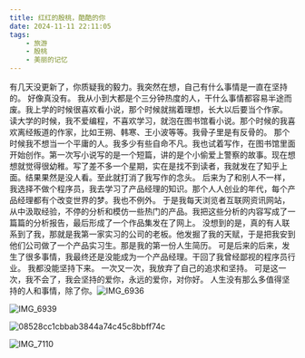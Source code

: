 ```yaml
---
title: 红红的殷桃，酷酷的你
date: 2024-11-11 22:11:05
tags: 
    - 旅游
    - 殷桃
    - 美丽的记忆
---
```

有几天没更新了，你质疑我的毅力。我突然在想，自己有什么事情是一直在坚持的。
好像真没有。
我从小到大都是个三分钟热度的人，干什么事情都容易半途而废。我上学的时候很喜欢看小说，那个时候就揣着理想，长大以后要当个作家。
读大学的时候，我不爱编程，不喜欢学习，就泡在图书馆看小说。那个时候的我喜欢离经叛道的作家，比如王朔、韩寒、王小波等等。我骨子里是有反骨的。
那个时候我不想当一个平庸的人。我多少有些自命不凡。我也试着写作，在图书馆里面开始创作。第一次写小说写的是一个短篇，讲的是个小偷爱上警察的故事。现在想想就觉得很幼稚。写了差不多一个星期，实在是找不到读者，我就发在了知乎上面。结果果然是没人看。至此就打消了我写作的念头。
后来为了和别人不一样，我选择不做个程序员，我去学习了产品经理的知识。那个人人创业的年代，每个产品经理都有个改变世界的梦。我也不例外。
于是我每天浏览者互联网资讯网站，从中汲取经验，不停的分析和模仿一些热门的产品。我把这些分析的内容写成了一篇篇的分析报告，最后形成了一个作品集发在了网上。
没想到的是，真的有人联系到了我，那就是我第一家实习的公司的老板。他发掘了我的天赋，于是把我安到他们公司做了一个产品实习生。那是我的第一份人生简历。
可是后来的后来，发生了很多事情，我最终还是没能成为一个产品经理。干回了我曾经鄙视的程序员行业。
我都没能坚持下来。
一次又一次，我放弃了自己的追求和坚持。
可是这一次，我不会了，我会坚持的爱你，永远的爱你，对你好。
人生没有那么多值得坚持的人和事情，除了你。![IMG_6936](https://gmoonlight.oss-cn-chengdu.aliyuncs.com/img/202411112224791.jpeg)

![IMG_6939](https://gmoonlight.oss-cn-chengdu.aliyuncs.com/img/202411112225333.jpeg)

![08528cc1cbbab3844a74c45c8bbff74c](https://gmoonlight.oss-cn-chengdu.aliyuncs.com/img/202411112226518.JPG)

![IMG_7110](https://gmoonlight.oss-cn-chengdu.aliyuncs.com/img/202411112224081.JPG)